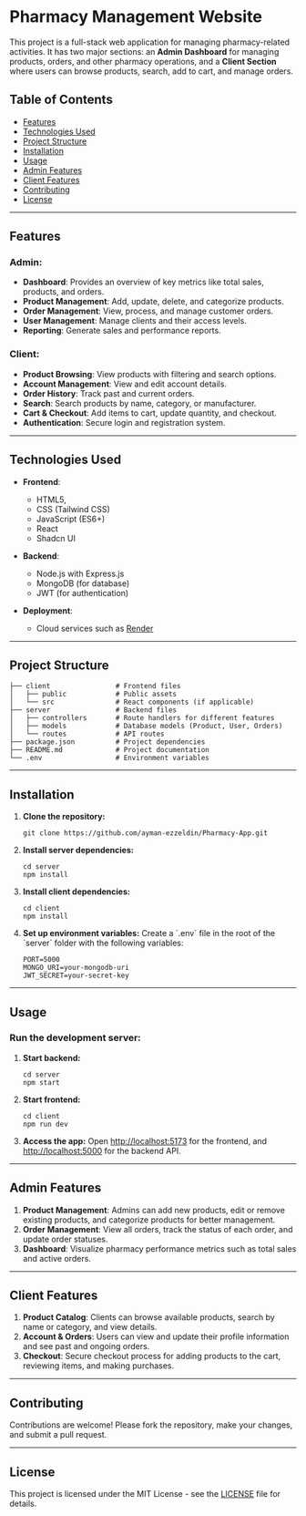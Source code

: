
# Pharmacy Management Website

This project is a full-stack web application for managing pharmacy-related activities. It has two major sections: an **Admin Dashboard** for managing products, orders, and other pharmacy operations, and a **Client Section** where users can browse products, search, add to cart, and manage orders.

## Table of Contents

- [Features](#features)
- [Technologies Used](#technologies-used)
- [Project Structure](#project-structure)
- [Installation](#installation)
- [Usage](#usage)
- [Admin Features](#admin-features)
- [Client Features](#client-features)
- [Contributing](#contributing)
- [License](#license)

---

## Features

### Admin:
- **Dashboard**: Provides an overview of key metrics like total sales, products, and orders.
- **Product Management**: Add, update, delete, and categorize products.
- **Order Management**: View, process, and manage customer orders.
- **User Management**: Manage clients and their access levels.
- **Reporting**: Generate sales and performance reports.

### Client:
- **Product Browsing**: View products with filtering and search options.
- **Account Management**: View and edit account details.
- **Order History**: Track past and current orders.
- **Search**: Search products by name, category, or manufacturer.
- **Cart & Checkout**: Add items to cart, update quantity, and checkout.
- **Authentication**: Secure login and registration system.

---

## Technologies Used

- **Frontend**: 
  - HTML5,
  - CSS (Tailwind CSS)
  - JavaScript (ES6+)
  - React
  - Shadcn UI
  
- **Backend**:
  - Node.js with Express.js
  - MongoDB (for database)
  - JWT (for authentication)
  
- **Deployment**: 
  - Cloud services such as [Render](https://e-commerce-mern-stack-1-zyrk.onrender.com)

---

## Project Structure

```
├── client                # Frontend files
│   ├── public            # Public assets
│   └── src               # React components (if applicable)
├── server                # Backend files
│   ├── controllers       # Route handlers for different features
│   ├── models            # Database models (Product, User, Orders)
│   └── routes            # API routes
├── package.json          # Project dependencies
├── README.md             # Project documentation
└── .env                  # Environment variables
```

---

## Installation

1. **Clone the repository:**
   ```
   git clone https://github.com/ayman-ezzeldin/Pharmacy-App.git
   ```

2. **Install server dependencies:**
   ```
   cd server
   npm install
   ```

3. **Install client dependencies:**
   ```
   cd client
   npm install
   ```

4. **Set up environment variables:**
   Create a \`.env\` file in the root of the \`server\` folder with the following variables:
   ```
   PORT=5000
   MONGO_URI=your-mongodb-uri
   JWT_SECRET=your-secret-key
   ```

---

## Usage

### Run the development server:
1. **Start backend:**
   ```
   cd server
   npm start
   ```

2. **Start frontend:**
   ```
   cd client
   npm run dev
   ```

3. **Access the app:**
   Open [http://localhost:5173](http://localhost:5173) for the frontend, and [http://localhost:5000](http://localhost:5000) for the backend API.

---

## Admin Features

1. **Product Management**: Admins can add new products, edit or remove existing products, and categorize products for better management.
2. **Order Management**: View all orders, track the status of each order, and update order statuses.
3. **Dashboard**: Visualize pharmacy performance metrics such as total sales and active orders.

---

## Client Features

1. **Product Catalog**: Clients can browse available products, search by name or category, and view details.
2. **Account & Orders**: Users can view and update their profile information and see past and ongoing orders.
3. **Checkout**: Secure checkout process for adding products to the cart, reviewing items, and making purchases.

---

## Contributing

Contributions are welcome! Please fork the repository, make your changes, and submit a pull request.

---

## License

This project is licensed under the MIT License - see the [LICENSE](LICENSE) file for details.
